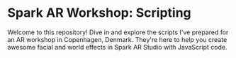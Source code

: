 # Spark AR Workshop: Scripting

Welcome to this repository! Dive in and explore the scripts I've prepared for an AR workshop in Copenhagen, Denmark. They're here to help you create awesome facial and world effects in Spark AR Studio with JavaScript code.
